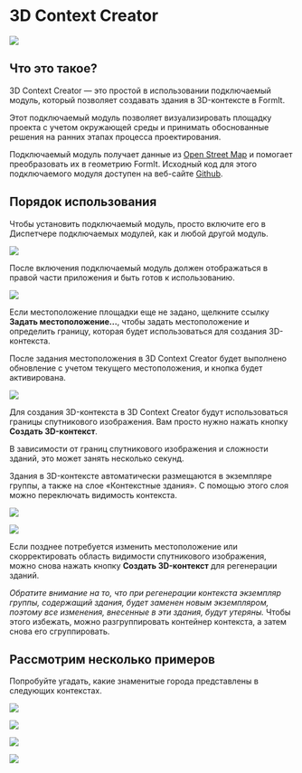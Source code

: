 # 3D Context Creator

![](<../../.gitbook/assets/3D Context Creator_new.gif>)

## Что это такое?

3D Context Creator — это простой в использовании подключаемый модуль, который позволяет создавать здания в 3D-контексте в FormIt. 

Этот подключаемый модуль позволяет визуализировать площадку проекта с учетом окружающей среды и принимать обоснованные решения на ранних этапах процесса проектирования.

Подключаемый модуль получает данные из [Open Street Map](https://www.openstreetmap.org/about) и помогает преобразовать их в геометрию FormIt. Исходный код для этого подключаемого модуля доступен на веб-сайте [Github](https://github.com/matterlab-co/FormIt-Context-Plugin).

## Порядок использования

Чтобы установить подключаемый модуль, просто включите его в Диспетчере подключаемых модулей, как и любой другой модуль.

![](../../.gitbook/assets/contextcreator3.png)

После включения подключаемый модуль должен отображаться в правой части приложения и быть готов к использованию.

![](<../../.gitbook/assets/3D Context Creator new_no location (1).png>)

Если местоположение площадки еще не задано, щелкните ссылку **Задать местоположение...**, чтобы задать местоположение и определить границу, которая будет использоваться для создания 3D-контекста.

После задания местоположения в 3D Context Creator будет выполнено обновление с учетом текущего местоположения, и кнопка будет активирована.

![](<../../.gitbook/assets/3D Context Creator new_with location.png>)

Для создания 3D-контекста в 3D Context Creator будут использоваться границы спутникового изображения. Вам просто нужно нажать кнопку **Создать 3D-контекст**.

В зависимости от границ спутникового изображения и сложности зданий, это может занять несколько секунд.

Здания в 3D-контексте автоматически размещаются в экземпляре группы, а также на слое «Контекстные здания». С помощью этого слоя можно переключать видимость контекста.

![](<../../.gitbook/assets/3D Context Creator_layers.png>)

![](<../../.gitbook/assets/3D Context Creator_NYC.png>)

Если позднее потребуется изменить местоположение или скорректировать область видимости спутникового изображения, можно снова нажать кнопку **Создать 3D-контекст** для регенерации зданий. 

_Обратите внимание на то, что при регенерации контекста экземпляр группы, содержащий здания, будет заменен новым экземпляром, поэтому все изменения, внесенные в эти здания, будут утеряны._ Чтобы этого избежать, можно разгруппировать контейнер контекста, а затем снова его сгруппировать.

## **Рассмотрим несколько примеров**

Попробуйте угадать, какие знаменитые города представлены в следующих контекстах.

![](<../../.gitbook/assets/image (2) (1).png>)

![](<../../.gitbook/assets/image (34).png>)

![](<../../.gitbook/assets/image (13) (1) (1).png>)

![](<../../.gitbook/assets/image (59).png>)
